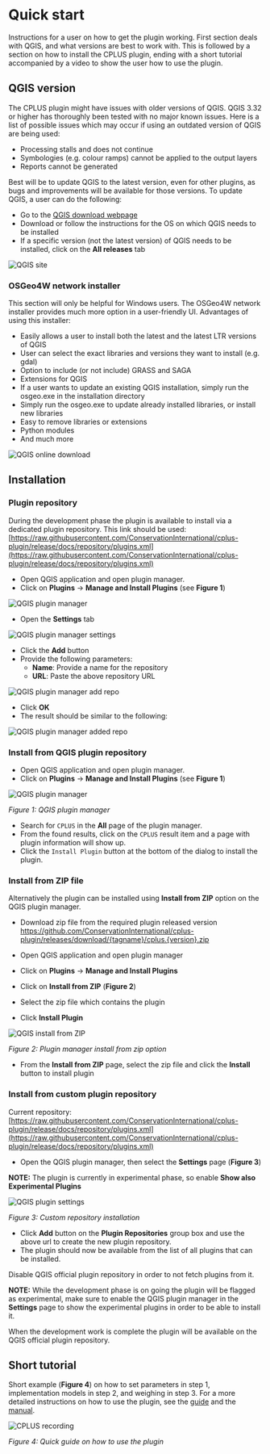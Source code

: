 # Quick start

Instructions for a user on how to get the plugin working. First section deals with QGIS, and what versions
are best to work with. This is followed by a section on how to install the CPLUS plugin, ending with a
short tutorial accompanied by a video to show the user how to use the plugin.

## QGIS version

The CPLUS plugin might have issues with older versions of QGIS. QGIS 3.32 or higher has thoroughly
been tested with no major known issues. Here is a list of possible issues which may occur if using an
outdated version of QGIS are being used:

- Processing stalls and does not continue
- Symbologies (e.g. colour ramps) cannot be applied to the output layers
- Reports cannot be generated

Best will be to update QGIS to the latest version, even for other plugins, as bugs and improvements will
be available for those versions. To update QGIS, a user can do the following:

- Go to the [QGIS download webpage](https://www.qgis.org/en/site/forusers/download.html)
- Download or follow the instructions for the OS on which QGIS needs to be installed
- If a specific version (not the latest version) of QGIS needs to be installed, click on the **All releases** tab

![QGIS site](img/qgis-site.png)

### OSGeo4W network installer

This section will only be helpful for Windows users. The OSGeo4W network installer provides much more option
in a user-friendly UI. Advantages of using this installer:

- Easily allows a user to install both the latest and the latest LTR versions of QGIS
- User can select the exact libraries and versions they want to install (e.g. gdal)
- Option to include (or not include) GRASS and SAGA
- Extensions for QGIS
- If a user wants to update an existing QGIS installation, simply run the osgeo.exe in the installation directory
- Simply run the osgeo.exe to update already installed libraries, or install new libraries
- Easy to remove libraries or extensions
- Python modules
- And much more

![QGIS online download](img/qgis-download.png)

## Installation

### Plugin repository

During the development phase the plugin is available to install via 
a dedicated plugin repository. This link should be used:
[https://raw.githubusercontent.com/ConservationInternational/cplus-plugin/release/docs/repository/plugins.xml](https://raw.githubusercontent.com/ConservationInternational/cplus-plugin/release/docs/repository/plugins.xml)

- Open QGIS application and open plugin manager.
- Click on **Plugins** -> **Manage and Install Plugins** (see **Figure 1**)

![QGIS plugin manager](img/install-qgis-plugins.png)

- Open the **Settings** tab

![QGIS plugin manager settings](img/plugin-manager-settings.png)

- Click the **Add** button
- Provide the following parameters:
    - **Name**: Provide a name for the repository
    - **URL**: Paste the above repository URL

![QGIS plugin manager add repo](img/plugin-add-url.png)

- Click **OK**
- The result should be similar to the following:

![QGIS plugin manager added repo](img/plugin-repo-added.png)

### Install from QGIS plugin repository

- Open QGIS application and open plugin manager.
- Click on **Plugins** -> **Manage and Install Plugins** (see **Figure 1**)

![QGIS plugin manager](img/install-qgis-plugins.png)

*Figure 1: QGIS plugin manager*

- Search for `CPLUS` in the **All** page of the plugin manager.
- From the found results, click on the `CPLUS` result item and a page with plugin information will show up.
- Click the `Install Plugin` button at the bottom of the dialog to install the plugin.

### Install from ZIP file

Alternatively the plugin can be installed using **Install from ZIP** option on the 
QGIS plugin manager. 

- Download zip file from the required plugin released version
https://github.com/ConservationInternational/cplus-plugin/releases/download/{tagname}/cplus.{version}.zip

- Open QGIS application and open plugin manager
- Click on **Plugins** -> **Manage and Install Plugins**
- Click on **Install from ZIP** (**Figure 2**)
- Select the zip file which contains the plugin
- Click **Install Plugin**

![QGIS install from ZIP](img/installation-from-zip.png)

*Figure 2: Plugin manager install from zip option*

- From the **Install from ZIP** page, select the zip file and click the **Install** button to install plugin

### Install from custom plugin repository

Current repository: [https://raw.githubusercontent.com/ConservationInternational/cplus-plugin/release/docs/repository/plugins.xml](https://raw.githubusercontent.com/ConservationInternational/cplus-plugin/release/docs/repository/plugins.xml)

- Open the QGIS plugin manager, then select the **Settings** page (**Figure 3**)

**NOTE:** The plugin is currently in experimental phase, so enable **Show also Experimental Plugins**

![QGIS plugin settings](img/installation-plugin-settings.png)

*Figure 3: Custom repository installation*

- Click **Add** button on the **Plugin Repositories** group box and use the above url to create the new plugin repository.
- The plugin should now be available from the list of all plugins that can be installed.

Disable QGIS official plugin repository in order to not fetch plugins from it.

**NOTE:** While the development phase is on going the plugin will be flagged as experimental, make
sure to enable the QGIS plugin manager in the **Settings** page to show the experimental plugins
in order to be able to install it.

When the development work is complete the plugin will be available on the QGIS
official plugin repository.

## Short tutorial

Short example (**Figure 4**) on how to set parameters in step 1, implementation models in step 2, and weighing in step 3.
For a more detailed instructions on how to use the plugin,
see the [guide](../guide/index.md) and the [manual](../manual/index.md).

![CPLUS recording](img/steps_1_to_3.gif)

*Figure 4: Quick guide on how to use the plugin*
